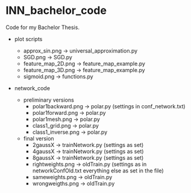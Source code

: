 # INN_bachelor_code
Code for my Bachelor Thesis.

* plot scripts
	* approx_sin.png 		-> universal_approximation.py
	* SGD.png 				-> SGD.py
	* feature_map_2D.png	-> feature_map_example.py
	* feature_map_3D.png  	-> feature_map_example.py
	* sigmoid.png			-> functions.py

* network_code
	* preliminary versions
		* polar1backward.png	-> polar.py (settings in conf_network.txt)
		* polar1forward.png	-> polar.py 
		* polar1mesh.png		-> polar.py 
		* class1_grid.png		-> polar.py
		* class1_inverse.png	-> polar.py
	* final version
		* 2gaussX 			-> trainNetwork.py (settings as set)
		* 4gaussX 		    -> trainNetwork.py (settings as set)
		* 8gaussX				-> trainNetwork.py (settings as set)
		* rightweights.png	-> oldTrain.py (settings as in networkConfOld.txt everything else as set in the file)
		* sameweights.png 	-> oldTrain.py
		* wrongweigths.png	-> oldTrain.py